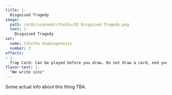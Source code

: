 ```yaml
---
title: |-
  Disguised Tragedy
image: 
  path: cards/scanned/cthulhu/02 Disguised Tragedy.png
  text: |-
    Disguised Tragedy
set:
  name: Cthulhu Unabiogenesis
  number: 2
effects: 
- |-
  Trap Card: Can be played before you draw. Do not draw a card, end your turn.
flavor-text: |-
  "We write sins"
---
```

Some actual info about this thing TBA.
